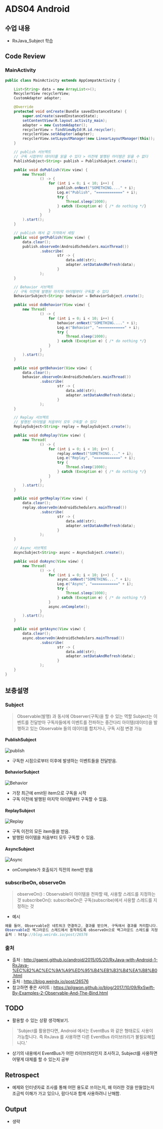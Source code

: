 # ADS04 Android

## 수업 내용

- RxJava_Subject 학습

## Code Review

### MainActivity

```Java
public class MainActivity extends AppCompatActivity {

    List<String> data = new ArrayList<>();
    RecyclerView recyclerView;
    CustomAdapter adapter;

    @Override
    protected void onCreate(Bundle savedInstanceState) {
        super.onCreate(savedInstanceState);
        setContentView(R.layout.activity_main);
        adapter = new CustomAdapter();
        recyclerView = findViewById(R.id.recycler);
        recyclerView.setAdapter(adapter);
        recyclerView.setLayoutManager(new LinearLayoutManager(this));
    }

    // publish 서브젝트
    // 구독 시점부터 데이터를 읽을 수 있다 > 이전에 발행된 아이템은 읽을 수 없다
    PublishSubject<String> publish = PublishSubject.create();

    public void doPublish(View view) {
        new Thread(
                () -> {
                    for (int i = 0; i < 10; i++) {
                        publish.onNext("SOMETHING...." + i);
                        Log.e("Publish", "============" + i);
                        try {
                            Thread.sleep(1000);
                        } catch (Exception e) { /* do nothing */}
                    }
                }
        ).start();
    }

    // publish 에서 값 가져와서 세팅
    public void getPublish(View view) {
        data.clear();
        publish.observeOn(AndroidSchedulers.mainThread())
                .subscribe(
                        str -> {
                            data.add(str);
                            adapter.setDataAndRefresh(data);
                        }
                );
    }

    // Behavior 서브젝트
    // 구독 이전에 발행된 마지막 아이템부터 구독할 수 있다
    BehaviorSubject<String> behavior = BehaviorSubject.create();

    public void doBehavior(View view) {
        new Thread(
                () -> {
                    for (int i = 0; i < 10; i++) {
                        behavior.onNext("SOMETHING...." + i);
                        Log.e("Behavior", "============" + i);
                        try {
                            Thread.sleep(1000);
                        } catch (Exception e) { /* do nothing */}
                    }
                }
        ).start();
    }

    public void getBehavior(View view) {
        data.clear();
        behavior.observeOn(AndroidSchedulers.mainThread())
                .subscribe(
                        str -> {
                            data.add(str);
                            adapter.setDataAndRefresh(data);
                        }
                );
    }

    // Replay 서브젝트
    // 발행된 아이템을 처음부터 모두 구독할 수 있다
    ReplaySubject<String> replay = ReplaySubject.create();

    public void doReplay(View view) {
        new Thread(
                () -> {
                    for (int i = 0; i < 10; i++) {
                        replay.onNext("SOMETHING...." + i);
                        Log.e("Replay", "============" + i);
                        try {
                            Thread.sleep(1000);
                        } catch (Exception e) { /* do nothing */}
                    }
                }
        ).start();
    }

    public void getReplay(View view) {
        data.clear();
        replay.observeOn(AndroidSchedulers.mainThread())
                .subscribe(
                        str -> {
                            data.add(str);
                            adapter.setDataAndRefresh(data);
                        }
                );
    }

    // Async 서브젝트
    AsyncSubject<String> async = AsyncSubject.create();

    public void doAsync(View view) {
        new Thread(
                () -> {
                    for (int i = 0; i < 10; i++) {
                        async.onNext("SOMETHING...." + i);
                        Log.e("Async", "============" + i);
                        try {
                            Thread.sleep(1000);
                        } catch (Exception e) { /* do nothing */}
                    }
                    async.onComplete();
                }
        ).start();
    }

    public void getAsync(View view) {
        data.clear();
        async.observeOn(AndroidSchedulers.mainThread())
                .subscribe(
                        str -> {
                            data.add(str);
                            adapter.setDataAndRefresh(data);
                        }
                );
    }
}
```


## 보충설명

### Subject 

> Observable(발행) 과 동시에 Observer(구독)을 할 수 있는 역할
> Subject는 이벤트를 전달받아 구독자들에게 이벤트를 전파하는 중간다리
> 아이템(데이터)을 발행하고 있는 Observable 들의 데이터를 합치거나, 구독 시점 변경 가능

#### PublishSubject

![publish](http://reactivex.io/documentation/operators/images/S.PublishSubject.png)

- 구독한 시점으로부터 이후에 발생하는 이벤트들을 전달받음.

#### BehaviorSubject

![Behavior](http://reactivex.io/documentation/operators/images/S.BehaviorSubject.png)

- 가장 최근에 emit된 item으로 구독을 시작
- 구독 이전에 발행된 마지막 아이템부터 구독할 수 있음.

#### ReplaySubject

![Replay](http://reactivex.io/documentation/operators/images/S.ReplaySubject.png)

- 구독 이전의 모든 item들을 받음.
- 발행된 아이템을 처음부터 모두 구독할 수 있음.

#### AsyncSubject

![Async](http://reactivex.io/documentation/operators/images/S.AsyncSubject.png)

- onComplete가 호출되기 직전의 item만 받음

### subscribeOn, observeOn

> observeOn() : Observable이 아이템을 전파할 때, 사용할 스레드를 지정하는 것
> subscribeOn(): subscribeOn은 구독(subscribe)에서 사용할 스레드를 지정하는 것

- 예시

``` java
예를 들어, Observable은 네트워크 연결하고, 결과를 받으며, 구독에서 결과를 처리합니다. 그러면 Observable은 백그라운드 스레드에서 네트워크 요청 작업을 수행하고, 구독은 결과를 화면에 보여주기 위해 메인 스레드에서 수행합니다.
Observable은 백그라운드 스레드에서 동작하도록 observeOn으로 백그라운드 스레드를 지정하고, 구독은 메인 스레드에서 동작하도록 subscribeOn으로 메인 스레드를 지정합니다 
출처 : http://blog.weirdx.io/post/26576
```

### 출처

- 출처 : http://gaemi.github.io/android/2015/05/20/RxJava-with-Android-1-RxJava-%EC%82%AC%EC%9A%A9%ED%95%B4%EB%B3%B4%EA%B8%B0.html
- 출처 : http://blog.weirdx.io/post/26576
- 참고하면 좋은 사이트 : https://pilgwon.github.io/blog/2017/10/09/RxSwift-By-Examples-2-Observable-And-The-Bind.html

## TODO

- 활용할 수 있는 상황 생각해보기.
> 'Subject를 활용한다면, Android 에서는 EventBus 와 같은 형태로도 사용이 가능합니다. 즉 RxJava 를 사용하면 다른 EventBus 라이브러리가 불필요해집니다.'
- 상기의 내용에서 EventBus가 어떤 라이브러리인지 조사하고, Subject를 사용하면 어떻게 대체를 할 수 있는지 공부

## Retrospect

- 예제와 인터넷자료 조사를 통해 어떤 용도로 쓰이는지, 왜 이러한 것을 만들었는지 조금씩 이해가 가고 있으나, 람다식과 함께 사용하려니 난해함.

## Output
- 생략